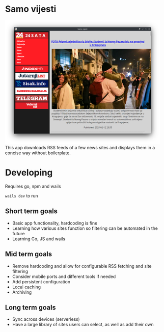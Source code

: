 # Samo vijesti
![screenshot](image.png)
This app downloads RSS feeds of a few news sites and displays them in a concise way without boilerplate.

# Developing

Requires go, npm and wails

`wails dev` to run

## Short term goals
- Basic app functionality, hardcoding is fine
- Learning how various sites function so filtering can be automated in the future
- Learning Go, JS and wails

## Mid term goals
- Remove hardcoding and allow for configurable RSS fetching and site filtering
- Consider mobile ports and different tools if needed
- Add persistent configuration
- Local caching
- Archiving

## Long term goals
- Sync across devices (serverless)
- Have a large library of sites users can select, as well as add their own